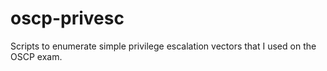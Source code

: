 # oscp-privesc

Scripts to enumerate simple privilege escalation vectors that I used on the OSCP exam.
